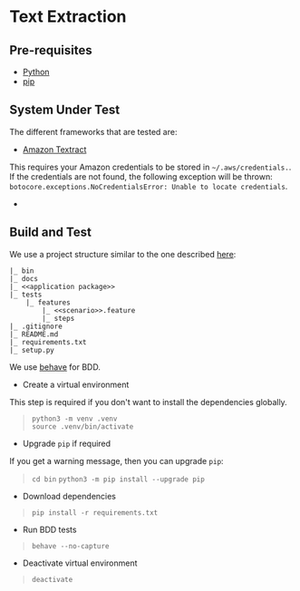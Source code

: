# Text Extraction

## Pre-requisites

* [Python](https://www.python.org/downloads/)
* [pip](https://pypi.org/project/pip/)

## System Under Test

The different frameworks that are tested are:

* [Amazon Textract](https://aws.amazon.com/textract/)

This requires your Amazon credentials to be stored in `~/.aws/credentials.`.  
If the credentials are not found, the following exception will be thrown: `botocore.exceptions.NoCredentialsError: Unable to locate credentials`.

* 

## Build and Test

We use a project structure similar to the one described [here](https://realpython.com/python-application-layouts/#application-with-internal-packages):

    |_ bin
    |_ docs
    |_ <<application package>>
    |_ tests
        |_ features
            |_ <<scenario>>.feature
            |_ steps
    |_ .gitignore
    |_ README.md
    |_ requirements.txt
    |_ setup.py

We use [behave](https://behave.readthedocs.io/en/latest/) for BDD.

* Create a virtual environment

This step is required if you don't want to install the dependencies globally.

> `python3 -m venv .venv`  
> `source .venv/bin/activate`

* Upgrade `pip` if required

If you get a warning message, then you can upgrade `pip`:

> `cd bin`
> `python3 -m pip install --upgrade pip`

* Download dependencies

> `pip install -r requirements.txt`

* Run BDD tests

> `behave --no-capture`

* Deactivate virtual environment

> `deactivate`
